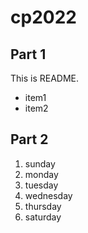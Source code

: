# cp2022

## Part 1
This is README.
- item1
- item2

## Part 2
1. sunday
1. monday
1. tuesday
1. wednesday
1. thursday
1. saturday
